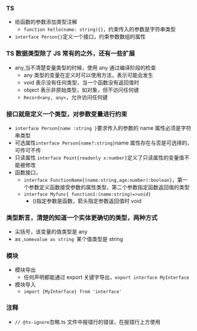 ### TS

- 给函数的参数添加类型注解
  - `function hello(name: string){}`，约束传入的参数是字符串类型
- `interface Person{}`定义一个接口，约束参数数组的属性

### TS 数据类型除了 JS 常有的之外，还有一些扩展

- any,当不清楚变量类型的时候，使用 any 通过编译阶段的检查
  - any 类型的变量在定义时可以使用方法，表示可能会发生
  - void 表示没有任何类型，当一个函数没有返回值时
  - object 表示非原始类型，如对象，但不访问任何键
  - `Record<any, any>`，允许访问任何键

### 接口就是定义一个类型，对参数变量进行约束

- `interface Person{name :string }`要求传入的参数的 name 属性必须是字符串类型
- 可选属性`interface Person{name?:string}`name 属性存在与否是可选择的，可传可不传
- 只读属性 `interface Point{readonly x:number}`定义了只读属性的变量值不能被修改
- 函数接口，
  - `interface FunctionName{(name:string,age:number):boolean}`，第一个参数定义函数接受参数的属性类型，第二个参数指定函数返回值的类型
  - `interface Myfunc{ function1:(name:string)=>void}`
    - ()指定参数是函数，箭头指定参数返回值时 void

### 类型断言，清楚的知道一个实体更确切的类型，两种方式

- 尖括号，<any>该变量的值类型是 any
- as ,`somevalue as string `某个值类型是 string

### 模块

- 模块导出
  - 任何声明都能通过 export 关键字导出，`export interface MyInterface`
- 模块导入
  - `import {MyInterface} from 'interface'`

### 注释

- `// @ts-ignore`忽略.ts 文件中报错行的错误，在报错行上方使用
